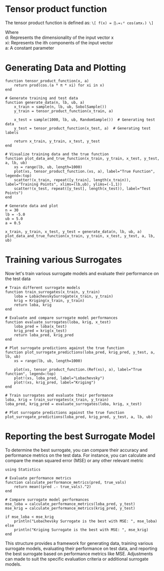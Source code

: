 # Tensor product function
The tensor product function is defined as:
``\[ f(x) = ∏ᵢ=₁ᵈ cos(aπxᵢ) \]``

Where\
d: Represents the dimensionality of the input vector x\
xi: Represents the ith components of the input vector\
a: A constant parameter

# Generating Data and Plotting

```
function tensor_product_function(x, a)
    return prod(cos.(a * π * xi) for xi in x)
end

# Generate training and test data
function generate_data(n, lb, ub, a)
    x_train = sample(n, lb, ub, SobolSample())
    y_train = tensor_product_function(x_train, a)
    
    x_test = sample(1000, lb, ub, RandomSample())  # Generating test data
    y_test = tensor_product_function(x_test, a)  # Generating test labels
    
    return x_train, y_train, x_test, y_test
end

# Visualize training data and the true function
function plot_data_and_true_function(x_train, y_train, x_test, y_test, a, lb, ub)
    xs = range(lb, ub, length=1000)
    plot(xs, tensor_product_function.(xs, a), label="True Function", legend=:top)
    scatter!(x_train, repeat([y_train], length(x_train)), label="Training Points", xlims=(lb,ub), ylims=(-1,1))
    scatter!(x_test, repeat([y_test], length(x_test)), label="Test Points")
end

# Generate data and plot
n = 30
lb = -5.0
ub = 5.0
a = 0.5

x_train, y_train, x_test, y_test = generate_data(n, lb, ub, a)
plot_data_and_true_function(x_train, y_train, x_test, y_test, a, lb, ub)
```

# Training various Surrogates
Now let's train various surrogate models and evaluate their performance on the test data

```
# Train different surrogate models
function train_surrogates(x_train, y_train)
    loba = LobachevskySurrogate(x_train, y_train)
    krig = Kriging(x_train, y_train)
    return loba, krig
end

# Evaluate and compare surrogate model performances
function evaluate_surrogates(loba, krig, x_test)
    loba_pred = loba(x_test)
    krig_pred = krig(x_test)
    return loba_pred, krig_pred
end

# Plot surrogate predictions against the true function
function plot_surrogate_predictions(loba_pred, krig_pred, y_test, a, lb, ub)
    xs = range(lb, ub, length=1000)
    
    plot(xs, tensor_product_function.(Ref(xs), a), label="True function", legend=:top)
    plot!(xs, loba_pred, label="Lobachevsky")
    plot!(xs, krig_pred, label="Kriging")
end

# Train surrogates and evaluate their performance
loba, krig = train_surrogates(x_train, y_train)
loba_pred, krig_pred = evaluate_surrogates(loba, krig, x_test)

# Plot surrogate predictions against the true function
plot_surrogate_predictions(loba_pred, krig_pred, y_test, a, lb, ub)
```

# Reporting the best Surrogate Model
To determine the best surrogate, you can compare their accuracy and performance metrics on the test data. For instance, you can calculate and compare the mean squared error (MSE) or any other relevant metric

```
using Statistics

# Evaluate performance metrics
function calculate_performance_metrics(pred, true_vals)
    return mean((pred .- true_vals).^2)
end

# Compare surrogate model performances
mse_loba = calculate_performance_metrics(loba_pred, y_test)
mse_krig = calculate_performance_metrics(krig_pred, y_test)

if mse_loba < mse_krig
    println("Lobachevsky Surrogate is the best with MSE: ", mse_loba)
else
    println("Kriging Surrogate is the best with MSE: ", mse_krig)
end
```

This structure provides a framework for generating data, training various 
surrogate models, evaluating their performance on test data, and reporting 
the best surrogate based on performance metrics like MSE. Adjustments can made to suit the specific evaluation criteria or additional surrogate models.

